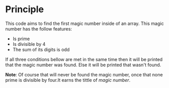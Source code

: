 # Principle

This code aims to find the first magic number inside of an array. This magic number has the follow features:

- Is prime
- Is divisible by 4
- The sum of its digits is odd

If all three conditions bellow are met in the same time then it will be printed that the magic number was found. Else it will be printed that wasn't found.

**Note**: Of course that will never be found the magic number, once that none prime is divisible by four.It earns the tittle of  _magic number_.